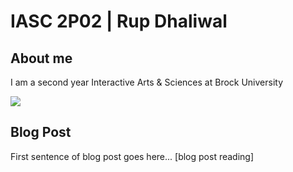 # IASC 2P02 | Rup Dhaliwal

## About me 

I am a second year Interactive Arts & Sciences at Brock University

![](imagez/japiur.jpg)

## Blog Post 

First sentence of blog post goes here... [blog post reading]
